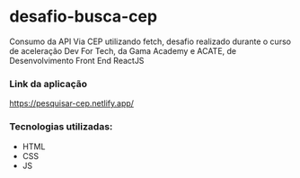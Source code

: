 # desafio-busca-cep
Consumo da API Via CEP utilizando fetch, desafio realizado durante o curso de aceleração Dev For Tech, da Gama Academy e ACATE, de Desenvolvimento Front End ReactJS

### Link da aplicação
https://pesquisar-cep.netlify.app/

### Tecnologias utilizadas:
- HTML
- CSS
- JS 


